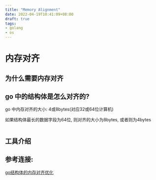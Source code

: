 ```yaml
---
title: "Memory Alignment"
date: 2022-04-19T10:41:09+08:00
draft: true
tags:
- golang
- os
---
```


# 内存对齐

## 为什么需要内存对齐

## go 中的结构体是怎么对齐的?

go 中内存对齐的大小: 4或8bytes(对应32或64位计算机)

如果结构体最长的数据字段为64位, 则对齐的大小为8bytes, 或者则为4bytes


``` go

```

## 工具介绍

## 参考连接:
[go结构体的内存对齐优化](https://itnext.io/structure-size-optimization-in-golang-alignment-padding-more-effective-memory-layout-linters-fffdcba27c61)

